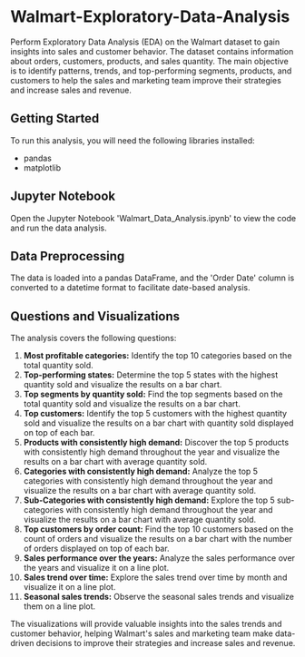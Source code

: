 # Walmart-Exploratory-Data-Analysis

Perform Exploratory Data Analysis (EDA) on the Walmart dataset to gain insights into sales and customer behavior. The dataset contains information about orders, customers, products, and sales quantity. The main objective is to identify patterns, trends, and top-performing segments, products, and customers to help the sales and marketing team improve their strategies and increase sales and revenue.

## Getting Started

To run this analysis, you will need the following libraries installed:

- pandas
- matplotlib

## Jupyter Notebook

Open the Jupyter Notebook 'Walmart_Data_Analysis.ipynb' to view the code and run the data analysis.

## Data Preprocessing

The data is loaded into a pandas DataFrame, and the 'Order Date' column is converted to a datetime format to facilitate date-based analysis.

## Questions and Visualizations

The analysis covers the following questions:

1. **Most profitable categories:** Identify the top 10 categories based on the total quantity sold.
2. **Top-performing states:** Determine the top 5 states with the highest quantity sold and visualize the results on a bar chart.
3. **Top segments by quantity sold:** Find the top segments based on the total quantity sold and visualize the results on a bar chart.
4. **Top customers:** Identify the top 5 customers with the highest quantity sold and visualize the results on a bar chart with quantity sold displayed on top of each bar.
5. **Products with consistently high demand:** Discover the top 5 products with consistently high demand throughout the year and visualize the results on a bar chart with average quantity sold.
6. **Categories with consistently high demand:** Analyze the top 5 categories with consistently high demand throughout the year and visualize the results on a bar chart with average quantity sold.
7. **Sub-Categories with consistently high demand:** Explore the top 5 sub-categories with consistently high demand throughout the year and visualize the results on a bar chart with average quantity sold.
8. **Top customers by order count:** Find the top 10 customers based on the count of orders and visualize the results on a bar chart with the number of orders displayed on top of each bar.
9. **Sales performance over the years:** Analyze the sales performance over the years and visualize it on a line plot.
10. **Sales trend over time:** Explore the sales trend over time by month and visualize it on a line plot.
11. **Seasonal sales trends:** Observe the seasonal sales trends and visualize them on a line plot.

The visualizations will provide valuable insights into the sales trends and customer behavior, helping Walmart's sales and marketing team make data-driven decisions to improve their strategies and increase sales and revenue.
